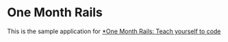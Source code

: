 # One Month Rails

This is the sample application for
[*One Month Rails: Teach yourself to code](http://onemonthrails.com)
